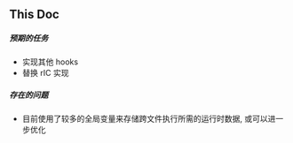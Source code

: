 ## This Doc

##### 预期的任务

-   实现其他 hooks
-   替换 rIC 实现

##### 存在的问题

-   目前使用了较多的全局变量来存储跨文件执行所需的运行时数据, 或可以进一步优化
